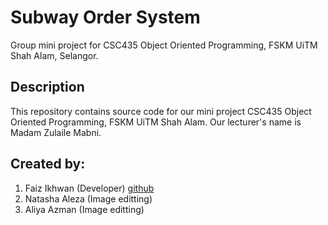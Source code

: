# Subway Order System
Group mini project for CSC435 Object Oriented Programming, FSKM UiTM Shah Alam, Selangor.

## Description 
This repository contains source code for our mini project 
CSC435 Object Oriented Programming, FSKM UiTM Shah Alam. 
Our lecturer's name is Madam Zulaile Mabni.

## Created by:
1.	Faiz Ikhwan (Developer) [github](https://github.com/FaizIkhwan)
2.	Natasha Aleza (Image editting)
3.  Aliya Azman (Image editting)
